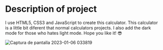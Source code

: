 # Description of project

I use HTML5, CSS3 and JavaScript to create this calculator.
This calculator is a little bit diferent that normal calculators projects. I also add the dark mode for those who hates light mode.
Hope you like it! 😎

![Captura de pantalla 2023-01-06 033819](https://user-images.githubusercontent.com/60959263/210973942-e481e615-2460-4558-80ad-6d9f7d3c84a5.png)
